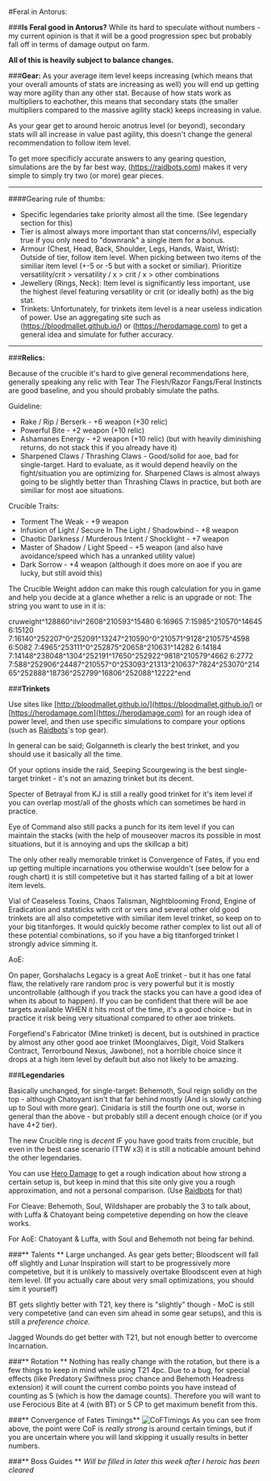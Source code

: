 #Feral in Antorus:

###**Is Feral good in Antorus?**
While its hard to speculate without numbers - my current opinion is that it will be a good progression spec but probably fall off in terms of damage output on farm. 

__All of this is heavily subject to balance changes.__

###**Gear:**
As your average item level keeps increasing (which means that your overall amounts of stats are increasing as well) you will end up getting way more agility than any other stat.
Because of how stats work as multipliers to eachother, this means that secondary stats (the smaller multipliers compared to the massive agility stack) keeps increasing in value.

As your gear get to around heroic anotrus level (or beyond), secondary stats will all increase in value past agility, this doesn't change the general recommendation to follow item level.

To get more specificly accurate answers to any gearing question, simulations are the by far best way, (https://raidbots.com) makes it very simple to simply try two (or more) gear pieces.

---
####Gearing rule of thumbs:

* Specific legendaries take priority almost all the time. (See legendary section for this)
* Tier is almost always more important than stat concerns/ilvl, especially true if you only need to "downrank" a single item for a bonus.
* Armour (Chest, Head, Back, Shoulder, Legs, Hands, Waist, Wrist): Outside of tier, follow item level. When picking between two items of the similiar item level (+-5 or -5 but with a socket or similiar). 
    Prioritize versatility/crit > versatility / x > crit / x > other combinations
* Jewellery (Rings, Neck): Item level is significantly less important, use the highest ilevel featuring versatility or crit (or ideally both) as the big stat.
* Trinkets: Unfortunately, for trinkets item level is a near useless indication of power. Use an aggregating site such as (https://bloodmallet.github.io/) or (https://herodamage.com) to get a general idea and simulate for futher accuracy.
---

###**Relics:**

Because of the crucible it's hard to give general recommendations here, generally speaking any relic with Tear The Flesh/Razor Fangs/Feral Instincts are good baseline,
and you should probably simulate the paths.

Guideline:

* Rake / Rip / Berserk - +6 weapon (+30 relic)
* Powerful Bite - +2 weapon (+10 relic)
* Ashamanes Energy - +2 weapon (+10 relic) (but with heavily diminishing returns, do not stack this if you already have it)
* Sharpened Claws / Thrashing Claws - Good/solid for aoe, bad for single-target. Hard to evaluate, as it would depend heavily on the fight/situation you are optimizing for.
    Sharpened Claws is almost always going to be slightly better than Thrashing Claws in practice, but both are similiar for most aoe situations.

Crucible Traits:

* Torment The Weak - +9 weapon 
* Infusion of Light / Secure In The Light / Shadowbind - +8 weapon
* Chaotic Darkness / Murderous Intent / Shocklight - +7 weapon
* Master of Shadow / Light Speed - +5 weapon (and also have avoidance/speed which has a unranked utility value)
* Dark Sorrow  - +4 weapon (although it does more on aoe if you are lucky, but still avoid this)

The Crucible Weight addon can make this rough calculation for you in game and help you decide at a glance whether a relic is an upgrade or not:
The string you want to use in it is:

cruweight^128860^ilvl^2608^210593^15480 6:16965 7:15985^210570^14645 6:15120 7:16140^252207^0^252091^13247^210590^0^210571^9128^210575^4598 6:5082 7:4965^253111^0^252875^20658^210631^14282 6:14184 7:14148^238048^1304^252191^17650^252922^9818^210579^4662 6:2772 7:588^252906^24487^210557^0^253093^21313^210637^7824^253070^21465^252888^18736^252799^16806^252088^12222^end

###**Trinkets**

Use sites like [http://bloodmallet.github.io/](https://bloodmallet.github.io/) or [https://herodamage.com](https://herodamage.com) for an rough idea of power level, and then use specific simulations to compare your options (such as [Raidbots](http://raidbots.com)'s top gear).

In general can be said;
Golganneth is clearly the best trinket, and you should use it basically all the time.

Of your options inside the raid, Seeping Scourgewing is the best single-target trinket - it's not an amazing trinket but its decent.

Specter of Betrayal from KJ is still a really good trinket for it's item level if you can overlap most/all of the ghosts which can sometimes be hard in practice.

Eye of Command also still packs a punch for its item level if you can maintain the stacks (with the help of mouseover macros its possible in most situations, but it is annoying and ups the skillcap a bit)

The only other really memorable trinket is Convergence of Fates, if you end up getting multiple incarnations you otherwise wouldn't (see below for a rough chart) it is still competetive but it has started falling of a bit at lower item levels.


Vial of Ceaseless Toxins, Chaos Talisman, Nightblooming Frond, Engine of Eradication and statsticks with crit or vers and several other old good trinkets are all also competetive with similiar item level trinket, so keep on to your big titanforges.
It would quickly become rather complex to list out all of these potential combinations, so if you have a big titanforged trinket I strongly advice simming it.

AoE:

On paper, Gorshalachs Legacy is a great AoE trinket - but it has one fatal flaw, the relatively rare random proc is very powerful but it is mostly uncontrollable (although if you track the stacks you can have a good idea of when its about to happen).
If you can be confident that there will be aoe targets available WHEN it hits most of the time, it's a good choice - but in practice it risk being very situational compared to other aoe trinkets.

Forgefiend's Fabricator (Mine trinket) is decent, but is outshined in practice by almost any other good aoe trinket (Moonglaives, Digit, Void Stalkers Contract, Terrorbound Nexus, Jawbone), not a horrible choice since it drops at a high item level by default
but also not likely to be amazing.

###**Legendaries**

Basically unchanged, for single-target:
Behemoth, Soul reign solidly on the top - although Chatoyant isn't that far behind mostly (And is slowly catching up to Soul with more gear).
Cinidaria is still the fourth one out, worse in general than the above - but probably still a decent enough choice (or if you have 4+2 tier).

The new Crucible ring is _decent_ IF you have good traits from crucible, but even in the best case scenario (TTW x3) it is still a noticable amount behind the other legendaries.

You can use [Hero Damage](http://www.herodamage.com/druid/combinations/1t-t21-druid-feral) to get a rough indication about how strong a certain setup is, but keep in mind that this site only give you a rough approximation, and not a personal comparison. (Use [Raidbots](https://raidbots.com) for that)

For Cleave:
Behemoth, Soul, Wildshaper are probably the 3 to talk about, with Luffa & Chatoyant being competetive depending on how the cleave works.

For AoE:
Chatoyant & Luffa, with Soul and Behemoth not being far behind.

###** Talents **
Large unchanged.
As gear gets better; Bloodscent will fall off slightly and Lunar Inspiration will start to be progressively more competetive, but it is unlikely to massively overtake Bloodscent even at high item level. (If you actually care about very small optimizations, you should sim it yourself)

BT gets slightly better with T21, key there is "slightly" though - MoC is still very competetive (and can even sim ahead in some gear setups), and this is still a *preference choice.*

Jagged Wounds do get better with T21, but not enough better to overcome Incarnation.

###** Rotation **
Nothing has really change with the rotation, but there is a few things to keep in mind while using T21 4pc. Due to a bug, for special effects (like Predatory Swiftness proc chance and Behemoth Headress extension) it will count the current combo points you have instead of counting as 5 (which is how the damage counts). Therefore you will want to use Ferocious Bite at 4 (with BT) or 5 CP to get maximum benefit from this.

###** Convergence of Fates Timings**
![CoFTimings](../img/coftimings.png)
As you can see from above, the point were CoF is _really strong_ is around certain timings, but if you are uncertain where you will land skipping it usually results in better numbers.

###** Boss Guides **
_Will be filled in later this week after I heroic has been cleared_
